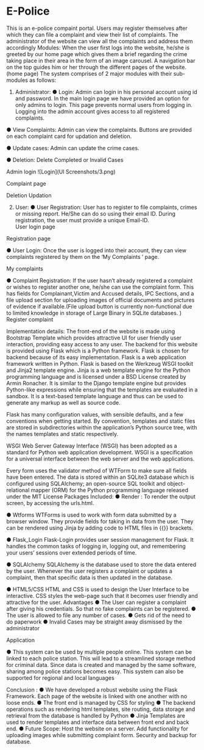 # E-Police
This is an e-police compaint portal. Users may register themselves after which they can file a complaint and view their list of complaints. The administrator of the website can view all the complaints and address them accordingly
Modules:
When the user first logs into the website, he/she is greeted by our home page which gives them a brief regarding the crime taking place in their area in the form of an image carousel.
A navigation bar on the top guides him or her through the different pages of the website.
(home page)
The system comprises of 2 major modules with their sub-modules as follows:
1.	Administrator:
●	Login: Admin can login in his personal account using id and password. In the main login page we have provided an option for only admins to login. This page prevents normal users from logging in. Logging into the admin account gives access to  all registered complaints.

●	View Complaints: Admin can view the complaints. Buttons are provided on each complaint card for updation and deletion.

●	Update cases: Admin can update the crime cases.

●	Deletion: Delete Completed or Invalid Cases



Admin login
![Login](UI Screenshots/3.png)
 
Complaint page 






Deletion 
Updation
 









2.	User:
●	User Registration: User has to register to file complaints, crimes or missing report. He/She can do so using their email ID. During registration, the user must provide a unique Email-ID.  
User login page
 
Registration page
 
●	User Login: Once the user is logged into their account, they can view complaints registered by them on the ‘My Complaints ’ page. 





My complaints
 
●	Complaint Registration: If the user hasn’t  already registered a complaint or wishes to register another one, he/she can use the complaint form. This has fields for Complainant,Victim and Accused details, IPC Sections, and a file upload section for uploading images of official documents and pictures of evidence if available.(File upload button is currently non-functional due to limited knowledge in storage of Large Binary in SQLite databases.  )
Register complaint 

Implementation details:
The front-end of the website is made using Bootstrap Template which provides attractive UI for user friendly user interaction, providing easy access to any user.
The backend for this website is provided using Flask which is a Python  framework. Flask is chosen for backend because of its easy implementation.
Flask is a web application framework written in Python. Flask is based on the Werkzeug WSGI toolkit and Jinja2 template engine. Jinja is a web template engine for the Python programming language and is licensed under a BSD License created by Armin Ronacher. It is similar to the Django template engine but provides Python-like expressions while ensuring that the templates are evaluated in a sandbox. It is a text-based template language and thus can be used to generate any markup as well as source code.

 Flask has many configuration values, with sensible defaults, and a few conventions when getting started. By convention, templates and static files are stored in subdirectories within the application’s Python source tree, with the names templates and static respectively.

WSGI Web Server Gateway Interface (WSGI) has been adopted as a standard for Python web application development. WSGI is a specification for a universal interface between the web server and the web applications.

Every form uses the validator method of WTForm to make sure all fields have been entered. The data is stored within an SQLite3 database which is configured using SQLAlchemy; an open-source SQL toolkit and object-relational mapper (ORM) for the Python programming language released under the MIT License
Packages Included:
●	Render  :
 	To render the output screen, by accessing the urls.html.

●	Wtforms
WTForms is used to work with form data submitted by a browser window. They provide fields for taking in data from the user. They can be rendered using Jinja by adding code to HTML files in {{}} brackets.

●	Flask_Login
Flask-Login provides user session management for Flask. It handles the common tasks of logging in, logging out, and remembering your users’ sessions over extended periods of time.

●	SQLAlchemy
SQLAlchemy is the database used to store the data entered by the user. Whenever the user registers a complaint or updates a complaint, then that specific data is then updated in the database. 

●	HTML5/CSS
HTML and CSS is used to design the User Interface to be interactive. CSS styles the web-page such that it becomes user friendly and attractive for the user.
Advantages
●	The User can register a complaint after giving his credentials. So that no fake complaints can be registered.
●	 The user is allowed to file any number of cases. 
●	Gets rid of the need to do paperwork
●	Invalid Cases may be straight away dismissed by the administrator

Application	

●	This system can be used by  multiple people online. This system can be linked to each police station. This will lead to a streamlined storage method for criminal data. Since data is created and managed by the same software,  sharing among police stations becomes easy. This system can also be supported for regional and local languages

Conclusion :
●	We have developed a robust website using the Flask Framework. Each page of the website is linked with one another with no loose ends.
●	The front end is managed by CSS for styling
●	The backend operations such as rendering html templates,  site routing, data storage and retrieval from the database is handled by Python
●	Jinja Templates are used to render templates and interface data between front end and back end.
●	Future Scope:
Host the website on a server.
Add functionality for uploading images while submitting complaint form.
Security and backup for database.
